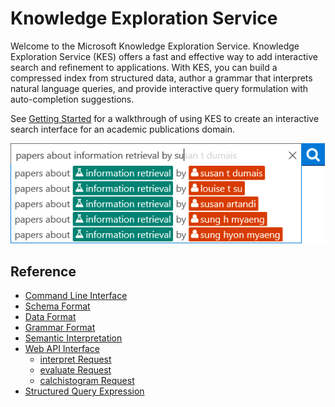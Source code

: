 <!--
NavPath: Knowledge Exploration Service
LinkLabel: Overview
Url: KES/documentation/overview
Weight: 65
-->

# Knowledge Exploration Service
Welcome to the Microsoft Knowledge Exploration Service.  Knowledge Exploration Service (KES) offers a fast and effective way to add interactive search and refinement to applications.  With KES, you can build a compressed index from structured data, author a grammar that interprets natural language queries, and provide interactive query formulation with auto-completion suggestions.

See [Getting Started](GettingStarted.md) for a walkthrough of using KES to create an interactive search interface for an academic publications domain.

![AcademicAutoComplete](AutoComplete.png)

## Reference
* [Command Line Interface](CommandLine.md)
* [Schema Format](SchemaFormat.md)
* [Data Format](DataFormat.md)
* [Grammar Format](GrammarFormat.md)
* [Semantic Interpretation](SemanticInterpretation.md)
* [Web API Interface](WebAPI.md)
  * [interpret Request](interpret.md)
  * [evaluate Request](evaluate.md)
  * [calchistogram Request](calchistogram.md)
* [Structured Query Expression](Expressions.md)

